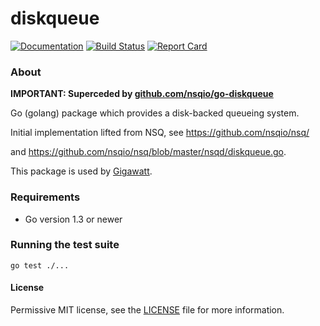 # diskqueue

[![Documentation](https://godoc.org/github.com/gigawattio/diskqueue?status.svg)](https://godoc.org/github.com/gigawattio/diskqueue)
[![Build Status](https://travis-ci.org/gigawattio/diskqueue.svg?branch=master)](https://travis-ci.org/gigawattio/diskqueue)
[![Report Card](https://goreportcard.com/badge/github.com/gigawattio/diskqueue)](https://goreportcard.com/report/github.com/gigawattio/diskqueue)

### About

**IMPORTANT: Superceded by [github.com/nsqio/go-diskqueue](https://github.com/nsqio/go-diskqueue)**

Go (golang) package which provides a disk-backed queueing system.

Initial implementation lifted from NSQ, see https://github.com/nsqio/nsq/

and https://github.com/nsqio/nsq/blob/master/nsqd/diskqueue.go.

This package is used by [Gigawatt](http://gigawatt.io/).

### Requirements

* Go version 1.3 or newer

### Running the test suite

    go test ./...

#### License

Permissive MIT license, see the [LICENSE](LICENSE) file for more information.
